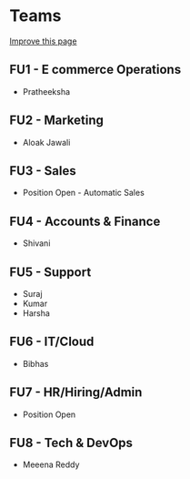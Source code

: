 # Teams
[Improve this page](https://github.com/shopprecommerce-tech/docs/edit/master/src/employees.md)

## FU1 - E commerce Operations
- Pratheeksha 



## FU2 - Marketing
- Aloak Jawali

## FU3 - Sales
- Position Open - Automatic Sales


## FU4 - Accounts & Finance
- Shivani

## FU5 - Support
- Suraj
- Kumar
- Harsha


## FU6 - IT/Cloud
- Bibhas


## FU7 - HR/Hiring/Admin
- Position Open

## FU8 - Tech & DevOps
- Meeena Reddy
